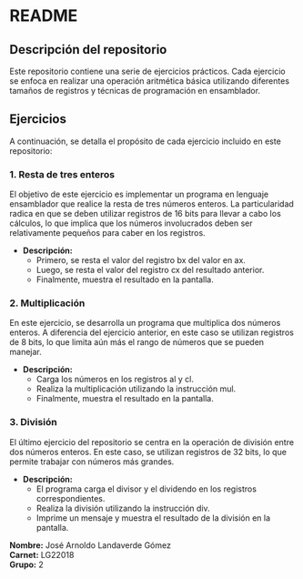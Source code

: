 # README

## Descripción del repositorio

Este repositorio contiene una serie de ejercicios prácticos. Cada ejercicio se enfoca en realizar una operación aritmética básica utilizando diferentes tamaños de registros y técnicas de programación en ensamblador.

## Ejercicios

A continuación, se detalla el propósito de cada ejercicio incluido en este repositorio:

### 1. Resta de tres enteros

El objetivo de este ejercicio es implementar un programa en lenguaje ensamblador que realice la resta de tres números enteros. La particularidad radica en que se deben utilizar registros de 16 bits para llevar a cabo los cálculos, lo que implica que los números involucrados deben ser relativamente pequeños para caber en los registros.

- **Descripción:**
  - Primero, se resta el valor del registro bx del valor en ax.
  - Luego, se resta el valor del registro cx del resultado anterior.
  - Finalmente, muestra el resultado en la pantalla.

### 2. Multiplicación

En este ejercicio, se desarrolla un programa que multiplica dos números enteros. A diferencia del ejercicio anterior, en este caso se utilizan registros de 8 bits, lo que limita aún más el rango de números que se pueden manejar.

- **Descripción:**
  - Carga los números en los registros al y cl.
  - Realiza la multiplicación utilizando la instrucción mul.
  - Finalmente, muestra el resultado en la pantalla.

### 3. División

El último ejercicio del repositorio se centra en la operación de división entre dos números enteros. En este caso, se utilizan registros de 32 bits, lo que permite trabajar con números más grandes.

- **Descripción:**
  - El programa carga el divisor y el dividendo en los registros correspondientes.
  - Realiza la división utilizando la instrucción div.
  - Imprime un mensaje y muestra el resultado de la división en la pantalla.


**Nombre:** José Arnoldo Landaverde Gómez  
**Carnet:** LG22018  
**Grupo:** 2
